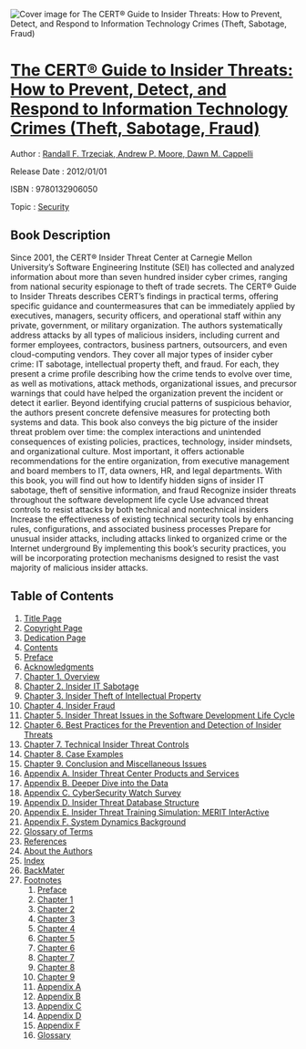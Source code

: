 ![Cover image for The CERT® Guide to Insider Threats: How to Prevent, Detect, and Respond to Information Technology Crimes (Theft, Sabotage, Fraud)](https://imgdetail.ebookreading.net/cover/cover/security/EB9780132906050.jpg)

[The CERT® Guide to Insider Threats: How to Prevent, Detect, and Respond to Information Technology Crimes (Theft, Sabotage, Fraud)](https://ebookreading.net/view/book/The+CERT%C2%AE+Guide+to+Insider+Threats%3A+How+to+Prevent%2C+Detect%2C+and+Respond+to+Information+Technology+Crimes+%28Theft%2C+Sabotage%2C+Fraud%29-EB9780132906050_1.html "The CERT® Guide to Insider Threats: How to Prevent, Detect, and Respond to Information Technology Crimes (Theft, Sabotage, Fraud)")
====================================================================================================================

Author : [Randall F. Trzeciak](https://ebookreading.net/search/author/Randall+F.+Trzeciak),[ Andrew P. Moore](https://ebookreading.net/search/author/+Andrew+P.+Moore),[ Dawn M. Cappelli](https://ebookreading.net/search/author/+Dawn+M.+Cappelli)

Release Date : 2012/01/01

ISBN : 9780132906050

Topic : [Security](https://ebookreading.net/search/category/security)

Book Description
-----------------

Since 2001, the CERT® Insider Threat Center at Carnegie Mellon University’s Software Engineering Institute (SEI) has collected and analyzed information about more than seven hundred insider cyber crimes, ranging from national security espionage to theft of trade secrets. The CERT® Guide to Insider Threats describes CERT’s findings in practical terms, offering specific guidance and countermeasures that can be immediately applied by executives, managers, security officers, and operational staff within any private, government, or military organization.
The authors systematically address attacks by all types of malicious insiders, including current and former employees, contractors, business partners, outsourcers, and even cloud-computing vendors. They cover all major types of insider cyber crime: IT sabotage, intellectual property theft, and fraud. For each, they present a crime profile describing how the crime tends to evolve over time, as well as motivations, attack methods, organizational issues, and precursor warnings that could have helped the organization prevent the incident or detect it earlier. Beyond identifying crucial patterns of suspicious behavior, the authors present concrete defensive measures for protecting both systems and data.
This book also conveys the big picture of the insider threat problem over time: the complex interactions and unintended consequences of existing policies, practices, technology, insider mindsets, and organizational culture. Most important, it offers actionable recommendations for the entire organization, from executive management and board members to IT, data owners, HR, and legal departments.
With this book, you will find out how to
 Identify hidden signs of insider IT sabotage, theft of sensitive information, and fraud 
 Recognize insider threats throughout the software development life cycle 
 Use advanced threat controls to resist attacks by both technical and nontechnical insiders 
 Increase the effectiveness of existing technical security tools by enhancing rules, configurations, and associated business processes 
 Prepare for unusual insider attacks, including attacks linked to organized crime or the Internet underground 
By implementing this book’s security practices, you will be incorporating protection mechanisms designed to resist the vast majority of malicious insider attacks.
              
Table of Contents
-----------------

1. [Title Page](https://ebookreading.net/view/book/The+CERT%C2%AE+Guide+to+Insider+Threats%3A+How+to+Prevent%2C+Detect%2C+and+Respond+to+Information+Technology+Crimes+%28Theft%2C+Sabotage%2C+Fraud%29-EB9780132906050_2.html)
1. [Copyright Page](https://ebookreading.net/view/book/The+CERT%C2%AE+Guide+to+Insider+Threats%3A+How+to+Prevent%2C+Detect%2C+and+Respond+to+Information+Technology+Crimes+%28Theft%2C+Sabotage%2C+Fraud%29-EB9780132906050_3.html)
1. [Dedication Page](https://ebookreading.net/view/book/The+CERT%C2%AE+Guide+to+Insider+Threats%3A+How+to+Prevent%2C+Detect%2C+and+Respond+to+Information+Technology+Crimes+%28Theft%2C+Sabotage%2C+Fraud%29-EB9780132906050_4.html)
1. [Contents](https://ebookreading.net/view/book/The+CERT%C2%AE+Guide+to+Insider+Threats%3A+How+to+Prevent%2C+Detect%2C+and+Respond+to+Information+Technology+Crimes+%28Theft%2C+Sabotage%2C+Fraud%29-EB9780132906050_5.html)
1. [Preface](https://ebookreading.net/view/book/The+CERT%C2%AE+Guide+to+Insider+Threats%3A+How+to+Prevent%2C+Detect%2C+and+Respond+to+Information+Technology+Crimes+%28Theft%2C+Sabotage%2C+Fraud%29-EB9780132906050_6.html)
1. [Acknowledgments](https://ebookreading.net/view/book/The+CERT%C2%AE+Guide+to+Insider+Threats%3A+How+to+Prevent%2C+Detect%2C+and+Respond+to+Information+Technology+Crimes+%28Theft%2C+Sabotage%2C+Fraud%29-EB9780132906050_7.html)
1. [Chapter 1. Overview](https://ebookreading.net/view/book/The+CERT%C2%AE+Guide+to+Insider+Threats%3A+How+to+Prevent%2C+Detect%2C+and+Respond+to+Information+Technology+Crimes+%28Theft%2C+Sabotage%2C+Fraud%29-EB9780132906050_8.html)
1. [Chapter 2. Insider IT Sabotage](https://ebookreading.net/view/book/The+CERT%C2%AE+Guide+to+Insider+Threats%3A+How+to+Prevent%2C+Detect%2C+and+Respond+to+Information+Technology+Crimes+%28Theft%2C+Sabotage%2C+Fraud%29-EB9780132906050_9.html)
1. [Chapter 3. Insider Theft of Intellectual Property](https://ebookreading.net/view/book/The+CERT%C2%AE+Guide+to+Insider+Threats%3A+How+to+Prevent%2C+Detect%2C+and+Respond+to+Information+Technology+Crimes+%28Theft%2C+Sabotage%2C+Fraud%29-EB9780132906050_10.html)
1. [Chapter 4. Insider Fraud](https://ebookreading.net/view/book/The+CERT%C2%AE+Guide+to+Insider+Threats%3A+How+to+Prevent%2C+Detect%2C+and+Respond+to+Information+Technology+Crimes+%28Theft%2C+Sabotage%2C+Fraud%29-EB9780132906050_11.html)
1. [Chapter 5. Insider Threat Issues in the Software Development Life Cycle](https://ebookreading.net/view/book/The+CERT%C2%AE+Guide+to+Insider+Threats%3A+How+to+Prevent%2C+Detect%2C+and+Respond+to+Information+Technology+Crimes+%28Theft%2C+Sabotage%2C+Fraud%29-EB9780132906050_12.html)
1. [Chapter 6. Best Practices for the Prevention and Detection of Insider Threats](https://ebookreading.net/view/book/The+CERT%C2%AE+Guide+to+Insider+Threats%3A+How+to+Prevent%2C+Detect%2C+and+Respond+to+Information+Technology+Crimes+%28Theft%2C+Sabotage%2C+Fraud%29-EB9780132906050_13.html)
1. [Chapter 7. Technical Insider Threat Controls](https://ebookreading.net/view/book/The+CERT%C2%AE+Guide+to+Insider+Threats%3A+How+to+Prevent%2C+Detect%2C+and+Respond+to+Information+Technology+Crimes+%28Theft%2C+Sabotage%2C+Fraud%29-EB9780132906050_14.html)
1. [Chapter 8. Case Examples](https://ebookreading.net/view/book/The+CERT%C2%AE+Guide+to+Insider+Threats%3A+How+to+Prevent%2C+Detect%2C+and+Respond+to+Information+Technology+Crimes+%28Theft%2C+Sabotage%2C+Fraud%29-EB9780132906050_15.html)
1. [Chapter 9. Conclusion and Miscellaneous Issues](https://ebookreading.net/view/book/The+CERT%C2%AE+Guide+to+Insider+Threats%3A+How+to+Prevent%2C+Detect%2C+and+Respond+to+Information+Technology+Crimes+%28Theft%2C+Sabotage%2C+Fraud%29-EB9780132906050_16.html)
1. [Appendix A. Insider Threat Center Products and Services](https://ebookreading.net/view/book/The+CERT%C2%AE+Guide+to+Insider+Threats%3A+How+to+Prevent%2C+Detect%2C+and+Respond+to+Information+Technology+Crimes+%28Theft%2C+Sabotage%2C+Fraud%29-EB9780132906050_17.html)
1. [Appendix B. Deeper Dive into the Data](https://ebookreading.net/view/book/The+CERT%C2%AE+Guide+to+Insider+Threats%3A+How+to+Prevent%2C+Detect%2C+and+Respond+to+Information+Technology+Crimes+%28Theft%2C+Sabotage%2C+Fraud%29-EB9780132906050_18.html)
1. [Appendix C. CyberSecurity Watch Survey](https://ebookreading.net/view/book/The+CERT%C2%AE+Guide+to+Insider+Threats%3A+How+to+Prevent%2C+Detect%2C+and+Respond+to+Information+Technology+Crimes+%28Theft%2C+Sabotage%2C+Fraud%29-EB9780132906050_19.html)
1. [Appendix D. Insider Threat Database Structure](https://ebookreading.net/view/book/The+CERT%C2%AE+Guide+to+Insider+Threats%3A+How+to+Prevent%2C+Detect%2C+and+Respond+to+Information+Technology+Crimes+%28Theft%2C+Sabotage%2C+Fraud%29-EB9780132906050_20.html)
1. [Appendix E. Insider Threat Training Simulation: MERIT InterActive](https://ebookreading.net/view/book/The+CERT%C2%AE+Guide+to+Insider+Threats%3A+How+to+Prevent%2C+Detect%2C+and+Respond+to+Information+Technology+Crimes+%28Theft%2C+Sabotage%2C+Fraud%29-EB9780132906050_21.html)
1. [Appendix F. System Dynamics Background](https://ebookreading.net/view/book/The+CERT%C2%AE+Guide+to+Insider+Threats%3A+How+to+Prevent%2C+Detect%2C+and+Respond+to+Information+Technology+Crimes+%28Theft%2C+Sabotage%2C+Fraud%29-EB9780132906050_22.html)
1. [Glossary of Terms](https://ebookreading.net/view/book/The+CERT%C2%AE+Guide+to+Insider+Threats%3A+How+to+Prevent%2C+Detect%2C+and+Respond+to+Information+Technology+Crimes+%28Theft%2C+Sabotage%2C+Fraud%29-EB9780132906050_23.html)
1. [References](https://ebookreading.net/view/book/The+CERT%C2%AE+Guide+to+Insider+Threats%3A+How+to+Prevent%2C+Detect%2C+and+Respond+to+Information+Technology+Crimes+%28Theft%2C+Sabotage%2C+Fraud%29-EB9780132906050_24.html)
1. [About the Authors](https://ebookreading.net/view/book/The+CERT%C2%AE+Guide+to+Insider+Threats%3A+How+to+Prevent%2C+Detect%2C+and+Respond+to+Information+Technology+Crimes+%28Theft%2C+Sabotage%2C+Fraud%29-EB9780132906050_25.html)
1. [Index](https://ebookreading.net/view/book/The+CERT%C2%AE+Guide+to+Insider+Threats%3A+How+to+Prevent%2C+Detect%2C+and+Respond+to+Information+Technology+Crimes+%28Theft%2C+Sabotage%2C+Fraud%29-EB9780132906050_26.html)
1. [BackMater](https://ebookreading.net/view/book/The+CERT%C2%AE+Guide+to+Insider+Threats%3A+How+to+Prevent%2C+Detect%2C+and+Respond+to+Information+Technology+Crimes+%28Theft%2C+Sabotage%2C+Fraud%29-EB9780132906050_27.html)
1. [Footnotes](https://ebookreading.net/view/book/The+CERT%C2%AE+Guide+to+Insider+Threats%3A+How+to+Prevent%2C+Detect%2C+and+Respond+to+Information+Technology+Crimes+%28Theft%2C+Sabotage%2C+Fraud%29-EB9780132906050_28.html)
    1. [Preface](https://ebookreading.net/view/book/The+CERT%C2%AE+Guide+to+Insider+Threats%3A+How+to+Prevent%2C+Detect%2C+and+Respond+to+Information+Technology+Crimes+%28Theft%2C+Sabotage%2C+Fraud%29-EB9780132906050_28.html#footnotes01)
    1. [Chapter 1](https://ebookreading.net/view/book/The+CERT%C2%AE+Guide+to+Insider+Threats%3A+How+to+Prevent%2C+Detect%2C+and+Respond+to+Information+Technology+Crimes+%28Theft%2C+Sabotage%2C+Fraud%29-EB9780132906050_28.html#footnotes02)
    1. [Chapter 2](https://ebookreading.net/view/book/The+CERT%C2%AE+Guide+to+Insider+Threats%3A+How+to+Prevent%2C+Detect%2C+and+Respond+to+Information+Technology+Crimes+%28Theft%2C+Sabotage%2C+Fraud%29-EB9780132906050_28.html#footnotes03)
    1. [Chapter 3](https://ebookreading.net/view/book/The+CERT%C2%AE+Guide+to+Insider+Threats%3A+How+to+Prevent%2C+Detect%2C+and+Respond+to+Information+Technology+Crimes+%28Theft%2C+Sabotage%2C+Fraud%29-EB9780132906050_28.html#footnotes04)
    1. [Chapter 4](https://ebookreading.net/view/book/The+CERT%C2%AE+Guide+to+Insider+Threats%3A+How+to+Prevent%2C+Detect%2C+and+Respond+to+Information+Technology+Crimes+%28Theft%2C+Sabotage%2C+Fraud%29-EB9780132906050_28.html#footnotes05)
    1. [Chapter 5](https://ebookreading.net/view/book/The+CERT%C2%AE+Guide+to+Insider+Threats%3A+How+to+Prevent%2C+Detect%2C+and+Respond+to+Information+Technology+Crimes+%28Theft%2C+Sabotage%2C+Fraud%29-EB9780132906050_28.html#footnotes06)
    1. [Chapter 6](https://ebookreading.net/view/book/The+CERT%C2%AE+Guide+to+Insider+Threats%3A+How+to+Prevent%2C+Detect%2C+and+Respond+to+Information+Technology+Crimes+%28Theft%2C+Sabotage%2C+Fraud%29-EB9780132906050_28.html#footnotes07)
    1. [Chapter 7](https://ebookreading.net/view/book/The+CERT%C2%AE+Guide+to+Insider+Threats%3A+How+to+Prevent%2C+Detect%2C+and+Respond+to+Information+Technology+Crimes+%28Theft%2C+Sabotage%2C+Fraud%29-EB9780132906050_28.html#footnotes08)
    1. [Chapter 8](https://ebookreading.net/view/book/The+CERT%C2%AE+Guide+to+Insider+Threats%3A+How+to+Prevent%2C+Detect%2C+and+Respond+to+Information+Technology+Crimes+%28Theft%2C+Sabotage%2C+Fraud%29-EB9780132906050_28.html#footnotes09)
    1. [Chapter 9](https://ebookreading.net/view/book/The+CERT%C2%AE+Guide+to+Insider+Threats%3A+How+to+Prevent%2C+Detect%2C+and+Respond+to+Information+Technology+Crimes+%28Theft%2C+Sabotage%2C+Fraud%29-EB9780132906050_28.html#footnotes10)
    1. [Appendix A](https://ebookreading.net/view/book/The+CERT%C2%AE+Guide+to+Insider+Threats%3A+How+to+Prevent%2C+Detect%2C+and+Respond+to+Information+Technology+Crimes+%28Theft%2C+Sabotage%2C+Fraud%29-EB9780132906050_28.html#footnotes11)
    1. [Appendix B](https://ebookreading.net/view/book/The+CERT%C2%AE+Guide+to+Insider+Threats%3A+How+to+Prevent%2C+Detect%2C+and+Respond+to+Information+Technology+Crimes+%28Theft%2C+Sabotage%2C+Fraud%29-EB9780132906050_28.html#footnotes12)
    1. [Appendix C](https://ebookreading.net/view/book/The+CERT%C2%AE+Guide+to+Insider+Threats%3A+How+to+Prevent%2C+Detect%2C+and+Respond+to+Information+Technology+Crimes+%28Theft%2C+Sabotage%2C+Fraud%29-EB9780132906050_28.html#footnotes13)
    1. [Appendix D](https://ebookreading.net/view/book/The+CERT%C2%AE+Guide+to+Insider+Threats%3A+How+to+Prevent%2C+Detect%2C+and+Respond+to+Information+Technology+Crimes+%28Theft%2C+Sabotage%2C+Fraud%29-EB9780132906050_28.html#footnotes14)
    1. [Appendix F](https://ebookreading.net/view/book/The+CERT%C2%AE+Guide+to+Insider+Threats%3A+How+to+Prevent%2C+Detect%2C+and+Respond+to+Information+Technology+Crimes+%28Theft%2C+Sabotage%2C+Fraud%29-EB9780132906050_28.html#footnotes15)
    1. [Glossary](https://ebookreading.net/view/book/The+CERT%C2%AE+Guide+to+Insider+Threats%3A+How+to+Prevent%2C+Detect%2C+and+Respond+to+Information+Technology+Crimes+%28Theft%2C+Sabotage%2C+Fraud%29-EB9780132906050_28.html#footnotes16)
